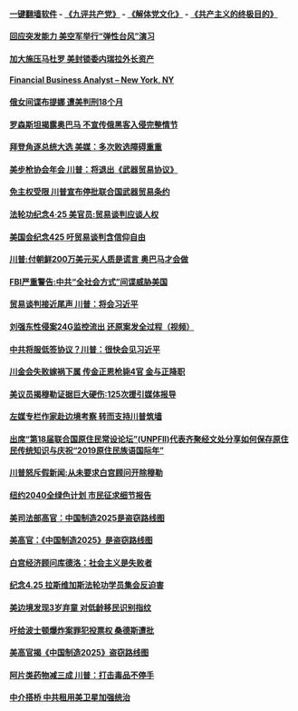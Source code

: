 #### [一键翻墙软件](https://github.com/gfw-breaker/nogfw/blob/master/README.md?t=04270625) -  [《九评共产党》](https://github.com/gfw-breaker/9ping.md?t=04270625) - [《解体党文化》](https://github.com/gfw-breaker/jtdwh.md?t=04270625) - [《共产主义的终极目的》](https://github.com/gfw-breaker/gczydzjmd.md?t=04270625)

#### [回应突发能力 美空军举行“弹性台风”演习](../pages/prog203/a102565761.md?t=04270625) 

#### [加大施压马杜罗 美封锁委内瑞拉外长资产](../pages/prog203/a102565682.md?t=04270625) 

#### [Financial Business Analyst – New York, NY](../pages/prog203/a102565677.md?t=04270625) 

#### [俄女间谍布提娜 遭美判刑18个月](../pages/prog203/a102564186.md?t=04270625) 

#### [罗森斯坦揭露奥巴马 不宣传俄黑客入侵完整情节](../pages/prog203/a102565593.md?t=04270625) 

#### [拜登角逐总统大选  美媒：多次败选障碍重重](../pages/prog203/a102565431.md?t=04270625) 

#### [美步枪协会年会 川普：将退出《武器贸易协议》](../pages/prog203/a102565481.md?t=04270625) 

#### [免主权受限 川普宣布停批联合国武器贸易条约](../pages/prog203/a102565373.md?t=04270625) 

#### [法轮功纪念4·25  美官员:贸易谈判应谈人权](../pages/prog203/a102565307.md?t=04270625) 

#### [美国会纪念425 吁贸易谈判含信仰自由](../pages/prog203/a102565274.md?t=04270625) 

#### [川普:付朝鲜200万美元买人质是谎言 奥巴马才会做](../pages/prog203/a102565244.md?t=04270625) 

#### [FBI严重警告:中共“全社会方式”间谍威胁美国](../pages/prog203/a102565179.md?t=04270625) 

#### [贸易谈判接近尾声 川普：将会习近平](../pages/prog203/a102565128.md?t=04270625) 

#### [刘强东性侵案24G监控流出 还原案发全过程（视频）](../pages/prog203/a102564984.md?t=04270625) 

#### [中共将服低签协议？川普：很快会见习近平](../pages/prog203/a102564808.md?t=04270625) 

#### [川金会失败嫁祸下属 传金正恩枪毙4官 金与正降职](../pages/prog203/a102564777.md?t=04270625) 

#### [美议员揭穆勒证据巨大硬伤:125次援引媒体报导](../pages/prog203/a102564671.md?t=04270625) 

#### [左媒专栏作家赴边境考察 转而支持川普筑墙](../pages/prog203/a102564640.md?t=04270625) 

#### [出席“第18届联合国原住民常设论坛”(UNPFII)代表齐聚经文处分享如何保存原住民传统知识与庆祝“2019原住民族语国际年”](../pages/prog203/a102564698.md?t=04270625) 

#### [川普怒斥假新闻:从未要求白宫顾问开除穆勒](../pages/prog203/a102564489.md?t=04270625) 

#### [纽约2040全绿色计划 市民征求细节报告](../pages/prog203/a102564567.md?t=04270625) 

#### [美司法部高官：中国制造2025是盗窃路线图](../pages/prog203/a102564485.md?t=04270625) 

#### [美高官：《中国制造2025》是盗窃路线图](../pages/prog203/a102564382.md?t=04270625) 

#### [白宫经济顾问库德洛：社会主义是失败者](../pages/prog203/a102564336.md?t=04270625) 

#### [纪念4.25 拉斯维加斯法轮功学员集会反迫害](../pages/prog203/a102564305.md?t=04270625) 

#### [美边境发现3岁弃童 对低龄移民识别指纹](../pages/prog203/a102564297.md?t=04270625) 

#### [吁给波士顿爆炸案罪犯投票权 桑德斯遭批](../pages/prog203/a102563805.md?t=04270625) 

#### [美高官揭《中国制造2025》盗窃路线图](../pages/prog203/a102563898.md?t=04270625) 

#### [阿片类药物减三成 川普：打击毒品不停手](../pages/prog203/a102563732.md?t=04270625) 

#### [中介搭桥 中共租用美卫星加强统治](../pages/prog203/a102563734.md?t=04270625) 

